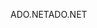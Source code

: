 <span data-ttu-id="b9e6a-101">ADO.NET</span><span class="sxs-lookup"><span data-stu-id="b9e6a-101">ADO.NET</span></span>